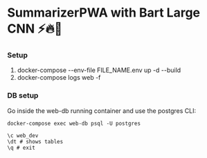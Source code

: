 # SummarizerPWA with Bart Large CNN ⚡️🔥🚀

### Setup
1. docker-compose --env-file FILE_NAME.env up -d --build
2. docker-compose logs web -f

### DB setup
Go inside the web-db running container and use the postgres CLI:
```
docker-compose exec web-db psql -U postgres

\c web_dev
\dt # shows tables
\q # exit
```

